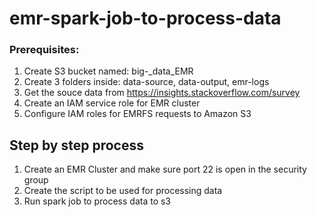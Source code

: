 # emr-spark-job-to-process-data
### Prerequisites:
1. Create S3 bucket named: big-_data_EMR
2. Create 3 folders inside: data-source, data-output, emr-logs
3. Get the souce data from https://insights.stackoverflow.com/survey
4. Create an IAM service role for EMR cluster
5. Configure IAM roles for EMRFS requests to Amazon S3
## Step by step process

1. Create an EMR Cluster and make sure port 22 is open in the security group
2. Create the script to be used for processing data
3. Run spark job to process data to s3
